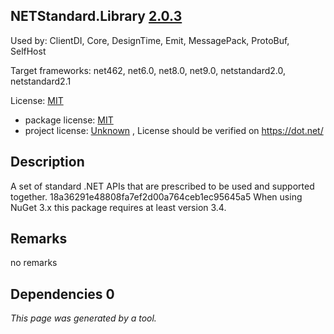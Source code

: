NETStandard.Library [2.0.3](https://www.nuget.org/packages/NETStandard.Library/2.0.3)
--------------------

Used by: ClientDI, Core, DesignTime, Emit, MessagePack, ProtoBuf, SelfHost

Target frameworks: net462, net6.0, net8.0, net9.0, netstandard2.0, netstandard2.1

License: [MIT](../../../../licenses/mit) 

- package license: [MIT](https://github.com/dotnet/standard/blob/master/LICENSE.TXT) 
- project license: [Unknown](https://dot.net/) , License should be verified on https://dot.net/

Description
-----------
A set of standard .NET APIs that are prescribed to be used and supported together. 
18a36291e48808fa7ef2d00a764ceb1ec95645a5 
When using NuGet 3.x this package requires at least version 3.4.

Remarks
-----------
no remarks


Dependencies 0
-----------


*This page was generated by a tool.*